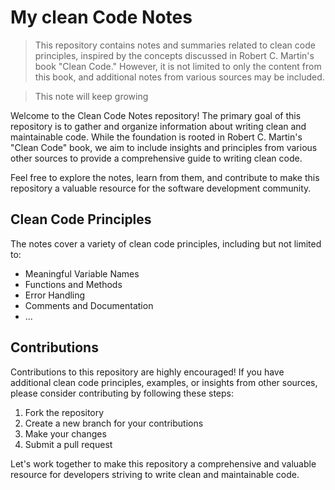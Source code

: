 # My clean Code Notes

> This repository contains notes and summaries related to clean code principles, inspired by the concepts discussed in Robert C. Martin's book "Clean Code." However, it is not limited to only the content from this book, and additional notes from various sources may be included.

> This note will keep growing 


Welcome to the Clean Code Notes repository! The primary goal of this repository is to gather and organize information about writing clean and maintainable code. While the foundation is rooted in Robert C. Martin's "Clean Code" book, we aim to include insights and principles from various other sources to provide a comprehensive guide to writing clean code.

Feel free to explore the notes, learn from them, and contribute to make this repository a valuable resource for the software development community.

## Clean Code Principles

The notes cover a variety of clean code principles, including but not limited to:

- Meaningful Variable Names
- Functions and Methods
- Error Handling
- Comments and Documentation
- ...

## Contributions

Contributions to this repository are highly encouraged! If you have additional clean code principles, examples, or insights from other sources, please consider contributing by following these steps:

1. Fork the repository
2. Create a new branch for your contributions
3. Make your changes
4. Submit a pull request

Let's work together to make this repository a comprehensive and valuable resource for developers striving to write clean and maintainable code.